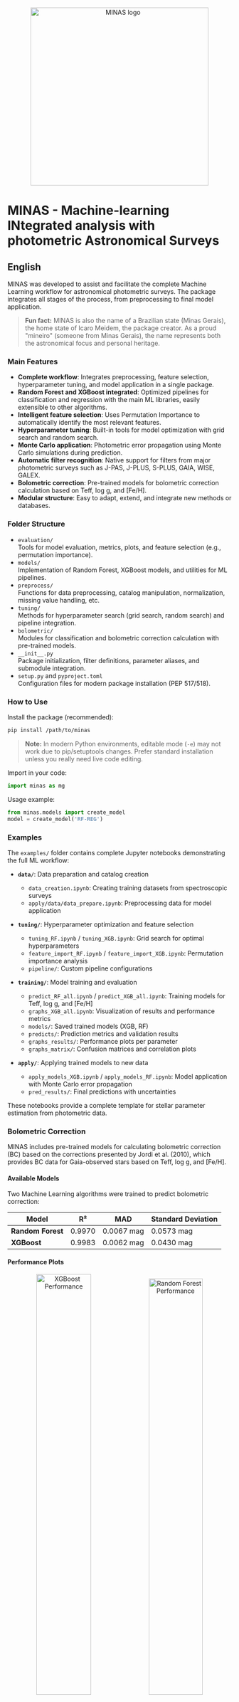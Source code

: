#
<p align="center">
  <img src="logo/white.png" alt="MINAS logo" width="400"/>
</p>

# MINAS - Machine-learning INtegrated analysis with photometric Astronomical Surveys


## English

MINAS was developed to assist and facilitate the complete Machine Learning workflow for astronomical photometric surveys. The package integrates all stages of the process, from preprocessing to final model application.

> **Fun fact:** MINAS is also the name of a Brazilian state (Minas Gerais), the home state of Icaro Meidem, the package creator. As a proud "mineiro" (someone from Minas Gerais), the name represents both the astronomical focus and personal heritage.

### Main Features
- **Complete workflow**: Integrates preprocessing, feature selection, hyperparameter tuning, and model application in a single package.
- **Random Forest and XGBoost integrated**: Optimized pipelines for classification and regression with the main ML libraries, easily extensible to other algorithms.
- **Intelligent feature selection**: Uses Permutation Importance to automatically identify the most relevant features.
- **Hyperparameter tuning**: Built-in tools for model optimization with grid search and random search.
- **Monte Carlo application**: Photometric error propagation using Monte Carlo simulations during prediction.
- **Automatic filter recognition**: Native support for filters from major photometric surveys such as J-PAS, J-PLUS, S-PLUS, GAIA, WISE, GALEX.
- **Bolometric correction**: Pre-trained models for bolometric correction calculation based on Teff, log g, and [Fe/H].
- **Modular structure**: Easy to adapt, extend, and integrate new methods or databases.

### Folder Structure

- `evaluation/`  
  Tools for model evaluation, metrics, plots, and feature selection (e.g., permutation importance).
- `models/`  
  Implementation of Random Forest, XGBoost models, and utilities for ML pipelines.
- `preprocess/`  
  Functions for data preprocessing, catalog manipulation, normalization, missing value handling, etc.
- `tuning/`  
  Methods for hyperparameter search (grid search, random search) and pipeline integration.
- `bolometric/`  
  Modules for classification and bolometric correction calculation with pre-trained models.
- `__init__.py`  
  Package initialization, filter definitions, parameter aliases, and submodule integration.
- `setup.py` and `pyproject.toml`  
  Configuration files for modern package installation (PEP 517/518).


### How to Use

Install the package (recommended):
```bash
pip install /path/to/minas
```

> **Note:**
> In modern Python environments, editable mode (`-e`) may not work due to pip/setuptools changes. Prefer standard installation unless you really need live code editing.

Import in your code:
```python
import minas as mg
```

Usage example:
```python
from minas.models import create_model
model = create_model('RF-REG')
```

### Examples

The `examples/` folder contains complete Jupyter notebooks demonstrating the full ML workflow:

- **`data/`**: Data preparation and catalog creation
  - `data_creation.ipynb`: Creating training datasets from spectroscopic surveys
  - `apply/data/data_prepare.ipynb`: Preprocessing data for model application

- **`tuning/`**: Hyperparameter optimization and feature selection
  - `tuning_RF.ipynb` / `tuning_XGB.ipynb`: Grid search for optimal hyperparameters
  - `feature_import_RF.ipynb` / `feature_import_XGB.ipynb`: Permutation importance analysis
  - `pipeline/`: Custom pipeline configurations

- **`training/`**: Model training and evaluation
  - `predict_RF_all.ipynb` / `predict_XGB_all.ipynb`: Training models for Teff, log g, and [Fe/H]
  - `graphs_XGB_all.ipynb`: Visualization of results and performance metrics
  - `models/`: Saved trained models (XGB, RF)
  - `predicts/`: Prediction metrics and validation results
  - `graphs_results/`: Performance plots per parameter
  - `graphs_matrix/`: Confusion matrices and correlation plots

- **`apply/`**: Applying trained models to new data
  - `apply_models_XGB.ipynb` / `apply_models_RF.ipynb`: Model application with Monte Carlo error propagation
  - `pred_results/`: Final predictions with uncertainties

These notebooks provide a complete template for stellar parameter estimation from photometric data.

### Bolometric Correction

MINAS includes pre-trained models for calculating bolometric correction (BC) based on the corrections presented by Jordi et al. (2010), which provides BC data for Gaia-observed stars based on Teff, log g, and [Fe/H].

#### Available Models

Two Machine Learning algorithms were trained to predict bolometric correction:

| Model | R² | MAD | Standard Deviation |
|-------|-----|-----|-------------------|
| **Random Forest** | 0.9970 | 0.0067 mag | 0.0573 mag |
| **XGBoost** | 0.9983 | 0.0062 mag | 0.0430 mag |

#### Performance Plots

<p align="center">
  <img src="src/minas/bolometric/graphs/BC_pred_XGB.png" alt="XGBoost Performance" width="49.26%"/>
  <img src="src/minas/bolometric/graphs/BC_pred_RF.png" alt="Random Forest Performance" width="49%"/>
</p>

*Figure: Performance of XGBoost (left) and Random Forest (right) models for bolometric correction prediction.*

#### How to Use

```python
import minas as mg

# Apply bolometric correction with XGBoost
df = mg.bolometric.apply_bc(
    data='your_catalog.csv',
    teff_col='Teff',
    logg_col='logg',
    feh_col='[M/H]',
    model_type='XGB',  # or 'RF'
    sigma_multiplier=3.0,  # Standard deviation multiplier for uncertainty
    output_file='catalog_with_bc.csv'
)
```

#### Uncertainties

BC uncertainty is calculated as `σ_BC = multiplier × standard_deviation`, where the multiplier is user-defined (default: 3.0). Statistics are automatically validated based on the validation sample included in the package, showing the percentage of objects within specified error limits.

#### Reference

Jordi, C., Gebran, M., Carrasco, J. M., et al. (2010). *Gaia broad band photometry*. Astronomy & Astrophysics, 523, A48. DOI: [10.1051/0004-6361/200913234](https://doi.org/10.1051/0004-6361/200913234)

### Extensibility
- You can add new ML algorithms by creating modules in `models/` and integrating them into the pipeline.
- New filters or surveys can be added by editing the `FILTERS` dictionary in `__init__.py`.

### Contribution
Pull requests and suggestions are welcome! Please follow the package's modularity and documentation standards.

### Author
- Icaro Meidem
- Contact: icarosilva@on.br

---

This package is distributed under the MIT license. For questions, open an issue in the repository.


## Português

MINAS foi desenvolvido para auxiliar e facilitar o fluxo de trabalho completo de análises de Machine Learning em levantamentos fotométricos astronômicos. O pacote integra todas as etapas do processo, desde o pré-processamento até a aplicação final dos modelos.

> **Curiosidade:** MINAS também é o nome de um estado brasileiro (Minas Gerais), terra natal de Icaro Meidem, criador do pacote. Como um orgulhoso mineiro, o nome representa tanto o foco astronômico quanto a herança pessoal.

### Principais Características
- **Fluxo de trabalho completo**: Integra pré-processamento, seleção de features, busca de hiperparâmetros e aplicação de modelos em um único pacote.
- **Random Forest e XGBoost integrados**: Pipelines otimizados para classificação e regressão com as principais bibliotecas de ML, facilmente extensível para outros algoritmos.
- **Seleção inteligente de features**: Utiliza Permutation Importance para identificar as características mais relevantes automaticamente.
- **Busca de hiperparâmetros**: Ferramentas integradas para otimização de modelos com grid search e random search.
- **Aplicação com Monte Carlo**: Propagação de erros fotométricos usando simulações de Monte Carlo durante a predição.
- **Reconhecimento automático de filtros**: Suporte nativo aos filtros dos principais levantamentos fotométricos, como J-PAS, J-PLUS, S-PLUS, GAIA, WISE, GALEX.
- **Correção bolométrica**: Modelos pré-treinados para cálculo de correção bolométrica baseados em Teff, log g e [Fe/H].
- **Estrutura modular**: Fácil de adaptar, estender e integrar novos métodos ou bancos de dados.

### Estrutura das Pastas

- `evaluation/`  
  Ferramentas para avaliação de modelos, métricas, gráficos e seleção de features (ex: permutation importance).
- `models/`  
  Implementação dos modelos Random Forest, XGBoost e utilitários para pipeline de machine learning.
- `preprocess/`  
  Funções para pré-processamento de dados, manipulação de catálogos, normalização, tratamento de valores ausentes, etc.
- `tuning/`  
  Métodos para busca de hiperparâmetros (grid search, random search) e integração com pipelines.
- `bolometric/`  
  Módulos para cálculo de correção bolométrica com modelos pré-treinados.
- `__init__.py`  
  Inicialização do pacote, definição de filtros reconhecidos, aliases de parâmetros e integração dos submódulos.
- `setup.py` e `pyproject.toml`  
  Arquivos de configuração para instalação do pacote no modo moderno (PEP 517/518).


### Como Usar

Instale o pacote normalmente:
```bash
pip install /caminho/para/minas
```

> **Nota:**
> Para ambientes modernos, a instalação editável (`-e`) pode não funcionar devido a mudanças no pip/setuptools. Prefira a instalação padrão, a menos que você realmente precise editar o código frequentemente.

Importe no seu código:
```python
import minas as mg
```

Exemplo de uso:
```python
from minas.models import create_model
model = create_model('RF')
```

### Exemplos

A pasta `examples/` contém notebooks Jupyter completos demonstrando todo o fluxo de trabalho de ML:

- **`data/`**: Preparação de dados e criação de catálogos
  - `data_creation.ipynb`: Criação de datasets de treinamento a partir de levantamentos espectroscópicos
  - `apply/data/data_prepare.ipynb`: Pré-processamento de dados para aplicação de modelos

- **`tuning/`**: Otimização de hiperparâmetros e seleção de features
  - `tuning_RF.ipynb` / `tuning_XGB.ipynb`: Busca em grade para hiperparâmetros ótimos
  - `feature_import_RF.ipynb` / `feature_import_XGB.ipynb`: Análise de permutation importance
  - `pipeline/`: Configurações personalizadas de pipeline

- **`training/`**: Treinamento e avaliação de modelos
  - `predict_RF_all.ipynb` / `predict_XGB_all.ipynb`: Treinamento de modelos para Teff, log g e [Fe/H]
  - `graphs_XGB_all.ipynb`: Visualização de resultados e métricas de desempenho
  - `models/`: Modelos treinados salvos (XGB, RF)
  - `predicts/`: Métricas de predição e resultados de validação
  - `graphs_results/`: Gráficos de desempenho por parâmetro
  - `graphs_matrix/`: Matrizes de confusão e gráficos de correlação

- **`apply/`**: Aplicação de modelos treinados em novos dados
  - `apply_models_XGB.ipynb` / `apply_models_RF.ipynb`: Aplicação de modelos com propagação de erros via Monte Carlo
  - `pred_results/`: Predições finais com incertezas

Esses notebooks fornecem um template completo para estimativa de parâmetros estelares a partir de dados fotométricos.

### Correção Bolométrica

O MINAS inclui modelos pré-treinados para cálculo de correção bolométrica (BC) baseados nas correções apresentadas por Jordi et al. (2010), que fornece dados de BC para estrelas observadas pelo Gaia com base em Teff, log g e [Fe/H].

#### Modelos Disponíveis

Dois algoritmos de Machine Learning foram treinados para prever a correção bolométrica:

| Modelo | R² Score | MAD | Desvio Padrão |
|--------|-----|-----|---------------|
| **Random Forest** | 0.9970 | 0.0067 mag | 0.0573 mag |
| **XGBoost** | 0.9983 | 0.0062 mag | 0.0430 mag |

#### Gráficos de Desempenho

<p align="center">
  <img src="src/minas/bolometric/graphs/BC_pred_XGB.png" alt="XGBoost Performance" width="49.26%"/>
  <img src="src/minas/bolometric/graphs/BC_pred_RF.png" alt="Random Forest Performance" width="49%"/>
</p>

*Figura: Desempenho dos modelos XGBoost (esquerda) e Random Forest (direita) para predição de correção bolométrica.*

#### Como Usar

```python
import minas as mg

# Aplicar correção bolométrica com XGBoost
df = mg.bolometric.apply_bc(
    data='your_catalog.csv',
    teff_col='Teff',
    logg_col='logg',
    feh_col='[M/H]',
    model_type='XGB',  # ou 'RF'
    sigma_multiplier=3.0,  # Multiplicador do desvio padrão para incerteza
    output_file='catalog_with_bc.csv'
)
```

#### Incertezas

A incerteza da BC é calculada como `σ_BC = multiplicador × desvio_padrão`, onde o multiplicador é escolhido pelo usuário (padrão: 3.0). As estatísticas são validadas automaticamente com base na amostra de validação incluída no pacote, mostrando a porcentagem de objetos dentro dos limites de erro especificados.

#### Referência

Jordi, C., Gebran, M., Carrasco, J. M., et al. (2010). *Gaia broad band photometry*. Astronomy & Astrophysics, 523, A48. DOI: [10.1051/0004-6361/200913234](https://doi.org/10.1051/0004-6361/200913234)

### Extensibilidade
- Você pode adicionar novos algoritmos de ML criando módulos em `models/` e integrando ao pipeline.
- Novos filtros ou levantamentos podem ser adicionados editando o dicionário `FILTERS` no `__init__.py`.

### Contribuição
Pull requests e sugestões são bem-vindos! Siga o padrão de modularidade e documentação do pacote.

### Autor
- Icaro Meidem
- Contato: icarosilva@on.br


---

Este pacote é distribuído sob a licença MIT. Para dúvidas, abra uma issue no repositório.

